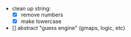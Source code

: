 - clean up string: 
  - [x] remove numbers
  - [x] make lowercase

- [] abstract "guess engine" (gmaps, logic, etc)
